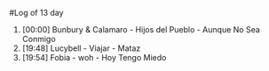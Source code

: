 #Log of 13 day

1. [00:00] Bunbury & Calamaro - Hijos del Pueblo - Aunque No Sea Conmigo
1. [19:48] Lucybell - Viajar - Mataz
1. [19:54] Fobia - woh - Hoy Tengo Miedo

